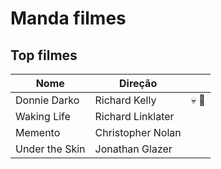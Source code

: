 # Manda filmes
## Top filmes 

| Nome              | Direção                |                  |
| ----------------- |------------------------| ---------------- |
| Donnie Darko      | Richard Kelly          | :skull: :rabbit: |
| Waking Life       | Richard Linklater      |                  |
| Memento           | Christopher Nolan      |                  |
| Under the Skin    | Jonathan Glazer        |                  |

